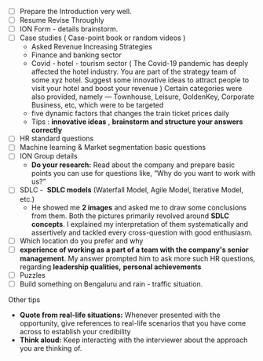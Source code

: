 
- [ ] Prepare the Introduction very well. 
- [ ] Resume Revise Throughly
- [ ] ION Form - details brainstorm.
- [ ] Case studies ( Case-point book or random videos )
	- Asked Revenue Increasing Strategies 
	- Finance and banking sector
	- Covid - hotel - tourism sector ( The Covid-19 pandemic has deeply affected the hotel industry. You are part of the strategy team of some xyz hotel. Suggest some innovative ideas to attract people to visit your hotel and boost your revenue ) Certain categories were also provided, namely — Townhouse, Leisure, GoldenKey, Corporate Business, etc, which were to be targeted
	- five dynamic factors that changes the train ticket prices daily
	- Tips : **innovative ideas** , **brainstorm and structure your answers correctly**
- [ ] HR standard questions 
- [ ] Machine learning & Market segmentation basic questions 
- [ ] ION Group details
	- **Do your research:** Read about the company and prepare basic points you can use for questions like, “Why do you want to work with us?”
- [ ] SDLC -  **SDLC models** (Waterfall Model, Agile Model, Iterative Model, etc.)
	- He showed me **2 images** and asked me to draw some conclusions from them. Both the pictures primarily revolved around **SDLC concepts**. I explained my interpretation of them systematically and assertively and tackled every cross-question with good enthusiasm.
- [ ] Which location do you prefer and why 
- [ ] **experience of working as a part of a team with the company's senior management**. My answer prompted him to ask more such HR questions, regarding **leadership qualities,** **personal achievements**
- [ ] Puzzles
- [ ] Build something on Bengaluru and rain - traffic situation. 

Other tips 

- **Quote from real-life situations:** Whenever presented with the opportunity, give references to real-life scenarios that you have come across to establish your credibility
- **Think aloud:** Keep interacting with the interviewer about the approach you are thinking of.